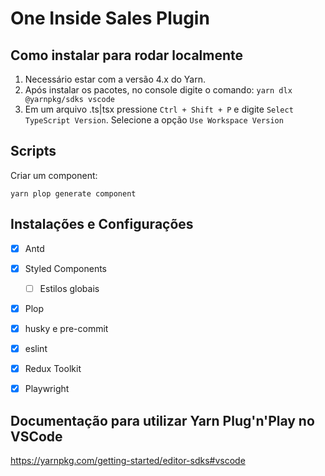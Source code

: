 # One Inside Sales Plugin

## Como instalar para rodar localmente
1. Necessário estar com a versão 4.x do Yarn.
2. Após instalar os pacotes, no console digite o comando: `yarn dlx @yarnpkg/sdks vscode`
3. Em um arquivo .ts|tsx pressione `Ctrl + Shift + P` e digite `Select TypeScript Version`. Selecione a opção `Use Workspace Version`


## Scripts

Criar um component:
```
yarn plop generate component
```


## Instalações e Configurações
- [x] Antd
- [x] Styled Components
  - [ ] Estilos globais
- [x] Plop
- [x] husky e pre-commit
- [x] eslint
- [x] Redux Toolkit
- [x] Playwright



## Documentação para utilizar  Yarn Plug'n'Play no VSCode
https://yarnpkg.com/getting-started/editor-sdks#vscode

